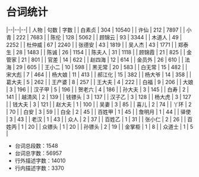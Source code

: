 # 台词统计

|--|--|--|
| 人物 | 句数 | 字数 |
| 白素贞 | 304 | 10540 |
| 许仙 | 212 | 7897 |
| 小青 | 222 | 7683 |
| 陈伦 | 128 | 5062 |
| 顾锦云 | 93 | 3344 |
| 木道人 | 49 | 2252 |
| 杜仲威 | 67 | 2240 |
| 张德安 | 43 | 1819 |
| 吴人杰 | 43 | 1771 |
| 郑泰生 | 28 | 1483 |
| 陈诚 | 26 | 1154 |
| 陈夫人 | 31 | 1118 |
| 顾锦霞 | 21 | 825 |
| 金管家 | 21 | 801 |
| 官差 | 14 | 622 |
| 赵四海 | 12 | 614 |
| 金员外 | 26 | 610 |
| 法海 | 29 | 605 |
| 王小二 | 10 | 598 |
| 黑无常 | 20 | 583 |
| 白无常 | 15 | 482 |
| 宋大彪 | 7 | 464 |
| 杨大娘 | 11 | 413 |
| 郝江化 | 15 | 382 |
| 杨大爷 | 14 | 358 |
| 葛大夫 | 5 | 262 |
| 王产婆 | 8 | 257 |
| 王大夫 | 4 | 222 |
| 白福 | 9 | 206 |
| 大娘 | 3 | 196 |
| 汉子甲 | 5 | 196 |
| 贺老六 | 4 | 186 |
| 孙大夫 | 3 | 145 |
| 白寿 | 2 | 141 |
| 越清风 | 2 | 139 |
| 钱镖头 | 3 | 137 |
| 汉子乙 | 3 | 128 |
| 杨大虎 | 3 | 127 |
| 钱大夫 | 3 | 121 |
| 赵大夫 | 1 | 100 |
| 吴妻 | 3 | 85 |
| 喜儿 | 2 | 74 |
| 丫环 | 2 | 70 |
| 白安 | 3 | 59 |
| 白全 | 2 | 45 |
| 百姓甲 | 1 | 45 |
| 詹明月 | 1 | 44 |
| 驿使 | 3 | 43 |
| 老汉 | 1 | 43 |
| 众人 | 2 | 37 |
| 百姓乙 | 1 | 31 |
| 张小仁 | 2 | 26 |
| 百姓丙 | 1 | 20 |
| 众镖头 | 1 | 20 |
| 孙镖头 | 2 | 19 |
| 金掌柜 | 1 | 8 |
| 众道士 | 1 | 5 |

* 台词总段数：1548
* 台词总字数：56957
* 行外描述字数：14010
* 行内描述字数：3370
